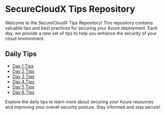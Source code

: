 # SecureCloudX Tips Repository

Welcome to the SecureCloudX Tips Repository! This repository contains valuable tips and best practices for securing your Azure deployment. Each day, we provide a new set of tips to help you enhance the security of your cloud environment.

## Daily Tips
- [Day 1 Tips](day1-tips.md)
- [Day 2 Tips](day2-tips.md)
- [Day 3 Tips](day3-tips.md)
- [Day 4 Tips](day4-tips.md)
- [Day 5 Tips](day5-tips.md)
- [Day 6 Tips](day6-tips.md)

Explore the daily tips to learn more about securing your Azure resources and improving your overall security posture. Stay informed and stay secure!
